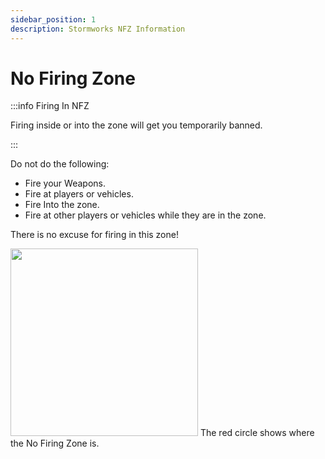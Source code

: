 ```yaml
---
sidebar_position: 1
description: Stormworks NFZ Information
---
```


# No Firing Zone

:::info Firing In NFZ

Firing inside or into the zone will get you temporarily banned.

:::

Do not do the following:
- Fire your Weapons.
- Fire at players or vehicles.
- Fire Into the zone.
- Fire at other players or vehicles while they are in the zone.

There is no excuse for firing in this zone!



  <div class="flex-vcenter mb-1">
    <img src="/img/nfz/nfzmapzone.png" width="300px"/>
    The red circle shows where the No Firing Zone is.
  </div>

  <!-- <div class="flex-vcenter mb-1">
    <img src="/img/nfz/nfzmappopup.png" width="300px"/>
    This message will show when you highlight the No Firing Zone marker on the map.
  </div>

  <div class="flex-vcenter">
    <img src="/img/nfz/nfzmsgpopup.png" width="300px"/>
    This message will show in the top left hand corner and bottom right hand corner when you are inside the zone.
  </div> -->
